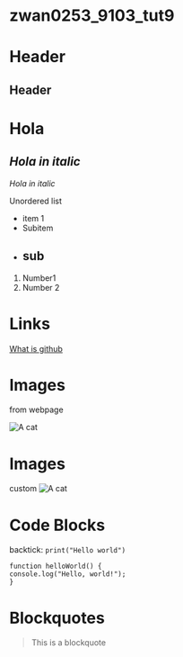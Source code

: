# zwan0253_9103_tut9
# Header
## Header
# **Hola**
## *Hola in italic*
*Hola in italic*

Unordered list
- item 1
 - Subitem
  - ## sub

  1. Number1
  2. Number 2

  # Links
  [What is github](https://www.youtube.com/watch?v=pBy1zgt0XPc)

# Images
from webpage

![A cat](https://placekitten.com/200/300)

# Images
custom
![A cat](readmeImages/karen.jpg)

# Code Blocks
backtick:
`print("Hello world")`

```
function helloWorld() {
console.log("Hello, world!");
}
```
# Blockquotes
> This is a blockquote